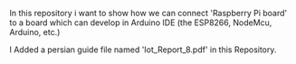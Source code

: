 In this repository i want to show how we can connect 'Raspberry Pi board' to a board which can develop in Arduino IDE (the ESP8266, NodeMcu, Arduino, etc.)

I Added a persian guide file named 'Iot_Report_8.pdf' in this Repository.
